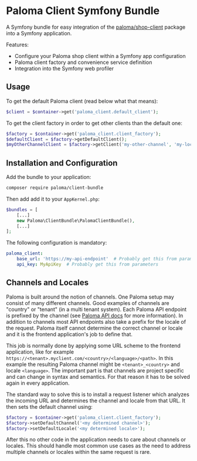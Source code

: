 # Paloma Client Symfony Bundle

A Symfony bundle for easy integration of the
[paloma/shop-client](https://github.com/paloma-middleware/shop-client-php)
package into a Symfony application.

Features:
- Configure your Paloma shop client within a Symfony app configuration
- Paloma client factory and convenience service definition
- Integration into the Symfony web profiler


## Usage

To get the default Paloma client (read below what that means):

```php
$client = $container->get('paloma_client.default_client');
```

To get the client factory in order to get other clients than the default one:

```php
$factory = $container->get('paloma_client.client_factory');
$defaultClient = $factory->getDefaultClient();
$myOtherChannelClient = $factory->getClient('my-other-channel', 'my-locale');
```


## Installation and Configuration

Add the bundle to your application:

```bash
composer require paloma/client-bundle
```

Then add add it to your `AppKernel.php`:

```php
$bundles = [
    [...]
    new Paloma\ClientBundle\PalomaClientBundle(),
    [...]
];
```

The following configuration is mandatory:

```yaml
paloma_client:
    base_url: 'https://my-api-endpoint'  # Probably get this from parameters
    api_key: MyApiKey  # Probably get this from parameters
```


## Channels and Locales

Paloma is built around the notion of channels. One Paloma setup may consist of
many different channels. Good examples of channels are "country" or "tenant" (in
a multi tenant system). Each Paloma API endpoint is prefixed by the channel (see 
[Paloma API docs](https://docs.paloma.one/) for more information). In addition
to channels most API endpoints also take a prefix for the locale of the request.
Paloma itself cannot determine the correct channel or locale and
it is the frontend application's job to define that.

This job is normally done by applying some URL scheme to the frontend 
application, like for example
`https://<tenant>.myclient.com/<country>/<language>/<path>`. In this example the
resulting Paloma channel might be `<tenant>_<country>` and locale `<language>`.
The important part is that channels are project specific and can change in 
syntax and semantics.
For that reason it has to be solved again in every application.

The standard way to solve this is to install a request listener which
analyzes the incoming URL and determines the channel and locale from that URL.
It then sets the default channel using:

```php
$factory = $container->get('paloma_client.client_factory');
$factory->setDefaultChannel('<my determined channel>');
$factory->setDefaultLocale('<my determined locale>');
```

After this no other code in the application needs to care about channels or
locales. This should handle most common use cases as the need to address 
multiple channels or locales within the same request is rare.
